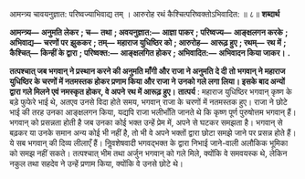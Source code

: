  

आमन्त्र्य चावयनुज्ञात: परिष्वज्याभिवाद्य तम् । आरुरोह रथं कैश्चित्परिष्वक्तोऽभिवादित: ॥ ८॥ **शब्दार्थ** 

**आमन्त्र्य—** **अनुमति लेकर** **; च—** **तथा** **; अवयनुज्ञात:—** **आज्ञा पाकर** **; परिष्वज्य—** **आङ्क्षलगन करके** **; अभिवाद्य—** **चरणों पर** **झुककर** **; तम्—** **महाराज युधिष्ठिर को** **; आरुरोह—** **आरूढ़ हुए** **; रथम्—** **रथ में** **; कैश्चित्—** **किन्हीं के द्वारा** **; परिष्वक्त:—** **आङ्क्षलगित होकर** **; अभिवादित:—** **अभिवादन किया जाकर।** **.** 

**तत्पश्चात् जब भगवान् ने प्रस्थान करने की अनुमति माँगी और राजा ने अनुमति दे दी** **तो भगवान् ने महाराज युधिष्ठिर के चरणों में नतमस्तक होकर प्रणाम किया और राजा ने** **उनको गले लगा लिया। इसके बाद अन्यों द्वारा गले मिलने एवं नमस्कृत होकर, वे अपने** **रथ में आरूढ़ हुए।** **तात्पर्य** : महाराज युधिष्ठिर भगवान् कृष्ण के बड़े फुफेरे भाई थे, अतएव उनसे विदा होते समय, भगवान् राजा के चरणों में नतमस्तक हुए। राजा ने छोटे भाई की तरह उनका आङ्क्षलगन किया, यद्यपि राजा भलीभाँति जानते थे कि कृष्ण पूर्ण पुरुषोत्तम भगवान् हैं। भगवान् को प्रसन्नता होती है जब उनका कोई भक्त उन्हें प्रेम में, अपने से घटकर समझता है। भगवान् से बढ़कर या उनके समान अन्य कोई भी नहीं है, तो भी वे अपने भक्तों द्वारा छोटा समझे जाने पर प्रसन्न होते हैं। ये सब भगवान् की दिव्य लीलाएँ हैं। निॢवशेषवादी भगवद्भक्त के द्वारा निभाई जाने-वाली अलौकिक भूमिका को समझ नहीं सकते। तत्पश्चात् भीम तथा अर्जुन भगवान् को गले मिले, क्योंकि वे समवयस्क थे, लेकिन नकुल तथा सहदेव ने उन्हें प्रणाम किया, क्योंकि वे उनसे छोटे थे। 